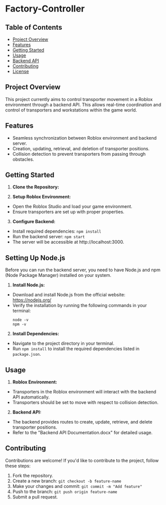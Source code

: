 # Factory-Controller

## Table of Contents
- [Project Overview](#project-overview)
- [Features](#features)
- [Getting Started](#getting-started)
- [Usage](#usage)
- [Backend API](#backend-api)
- [Contributing](#contributing)
- [License](#license)

## Project Overview

This project currently aims to control transporter movement in a Roblox environment through a backend API. This allows real-time coordination and control of transporters and workstations within the game world.

## Features

- Seamless synchronization between Roblox environment and backend server.
- Creation, updating, retrieval, and deletion of transporter positions.
- Collision detection to prevent transporters from passing through obstacles.

## Getting Started

1. **Clone the Repository:**

2. **Setup Roblox Environment:**
- Open the Roblox Studio and load your game environment.
- Ensure transporters are set up with proper properties.

3. **Configure Backend:**
- Install required dependencies: `npm install`
- Run the backend server: `npm start`
- The server will be accessible at http://localhost:3000.


## Setting Up Node.js

Before you can run the backend server, you need to have Node.js and npm (Node Package Manager) installed on your system.

1. **Install Node.js:**
- Download and install Node.js from the official website: https://nodejs.org/
- Verify the installation by running the following commands in your terminal:
  ```
  node -v
  npm -v
  ```

2. **Install Dependencies:**
- Navigate to the project directory in your terminal.
- Run `npm install` to install the required dependencies listed in `package.json`.


## Usage

1. **Roblox Environment:**
- Transporters in the Roblox environment will interact with the backend API automatically.
- Transporters should be set to move with respect to collision detection.

2. **Backend API:**
- The backend provides routes to create, update, retrieve, and delete transporter positions.
- Refer to the "Backend API Documentation.docx" for detailed usage.

## Contributing

Contributions are welcome! If you'd like to contribute to the project, follow these steps:

1. Fork the repository.
2. Create a new branch: `git checkout -b feature-name`
3. Make your changes and commit: `git commit -m "Add feature"`
4. Push to the branch: `git push origin feature-name`
5. Submit a pull request.
